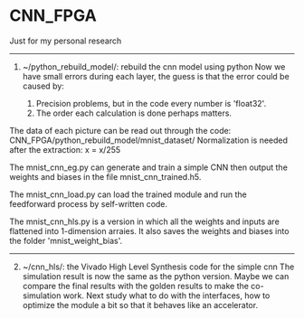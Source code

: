 # CNN_FPGA
Just for my personal research

---------------------------------------------------------------------------------------------------------------------------
1. ~/python_rebuild_model/: rebuild the cnn model using python
Now we have small errors during each layer, the guess is that the error could be caused by:

	1. Precision problems, but in the code every number is 'float32'.
	2. The order each calculation is done perhaps matters.

The data of each picture can be read out through the code: CNN_FPGA/python_rebuild_model/mnist_dataset/
Normalization is needed after the extraction: x = x/255

The mnist_cnn_eg.py can generate and train a simple CNN then output the weights and biases in the file mnist_cnn_trained.h5.

The mnist_cnn_load.py can load the trained module and run the feedforward process by self-written code.

The mnist_cnn_hls.py is a version in which all the weights and inputs are flattened into 1-dimension arraies. It also saves the weights and biases into the folder 'mnist_weight_bias'.


--------------------------------------------------------------------------------------------------------------------------- 
2. ~/cnn_hls/: the Vivado High Level Synthesis code for the simple cnn
The simulation result is now the same as the python version.
Maybe we can compare the final results with the golden results to make the co-simulation work.
Next study what to do with the interfaces, how to optimize the module a bit so that it behaves like an accelerator.
